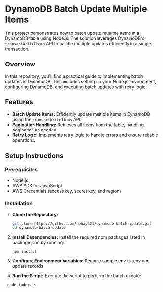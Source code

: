 # DynamoDB Batch Update Multiple Items

This project demonstrates how to batch update multiple items in a DynamoDB table using Node.js. The solution leverages DynamoDB's `transactWriteItems` API to handle multiple updates efficiently in a single transaction.

## Overview

In this repository, you'll find a practical guide to implementing batch updates in DynamoDB. This includes setting up your Node.js environment, configuring DynamoDB, and executing batch updates with retry logic.

## Features

- **Batch Update Items:** Efficiently update multiple items in DynamoDB using the `transactWriteItems` API.
- **Pagination Handling:** Retrieves all items from the table, handling pagination as needed.
- **Retry Logic:** Implements retry logic to handle errors and ensure reliable operations.

## Setup Instructions

### Prerequisites

- Node.js
- AWS SDK for JavaScript
- AWS Credentials (access key, secret key, and region)

### Installation

1. **Clone the Repository:**

   ```bash
   git clone https://github.com/abhay321/dynamodb-batch-update.git
   cd dynamodb-batch-update
   ```

2. **Install Dependencies:**
  Install the required npm packages listed in package.json by running:
   
   ```bash
   npm install
   ```

3. **Configure Environment Variables:**
  Rename sample.env to .env and update records

4. **Run the Script:**
  Execute the script to perform the batch update:

  ```bash
   node index.js
  ```
